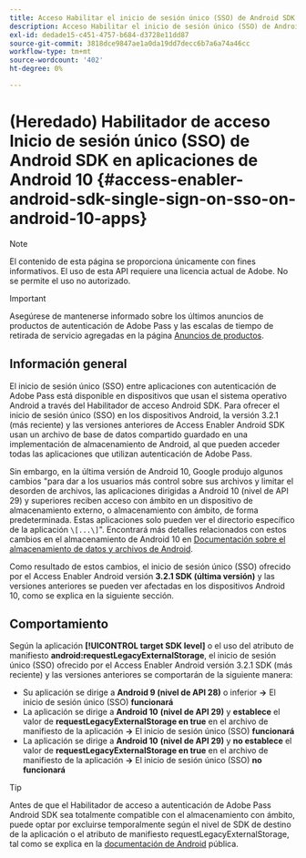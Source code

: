 ```yaml
---
title: Acceso Habilitar el inicio de sesión único (SSO) de Android SDK en aplicaciones de Android 10
description: Acceso Habilitar el inicio de sesión único (SSO) de Android SDK en aplicaciones de Android 10
exl-id: dedade15-c451-4757-b684-d3728e11dd87
source-git-commit: 3818dce9847ae1a0da19dd7decc6b7a6a74a46cc
workflow-type: tm+mt
source-wordcount: '402'
ht-degree: 0%

---
```


# (Heredado) Habilitador de acceso Inicio de sesión único (SSO) de Android SDK en aplicaciones de Android 10 {#access-enabler-android-sdk-single-sign-on-sso-on-android-10-apps}

>[!NOTE]
>
>El contenido de esta página se proporciona únicamente con fines informativos. El uso de esta API requiere una licencia actual de Adobe. No se permite el uso no autorizado.

>[!IMPORTANT]
>
> Asegúrese de mantenerse informado sobre los últimos anuncios de productos de autenticación de Adobe Pass y las escalas de tiempo de retirada de servicio agregadas en la página [Anuncios de productos](/help/authentication/product-announcements.md).

## Información general

El inicio de sesión único (SSO) entre aplicaciones con autenticación de Adobe Pass está disponible en dispositivos que usan el sistema operativo Android a través del Habilitador de acceso Android SDK. Para ofrecer el inicio de sesión único (SSO) en los dispositivos Android, la versión 3.2.1 (más reciente) y las versiones anteriores de Access Enabler Android SDK usan un archivo de base de datos compartido guardado en una implementación de almacenamiento de Android, al que pueden acceder todas las aplicaciones que utilizan autenticación de Adobe Pass.

Sin embargo, en la última versión de Android 10, Google produjo algunos cambios &quot;para dar a los usuarios más control sobre sus archivos y limitar el desorden de archivos, las aplicaciones dirigidas a Android 10 (nivel de API 29) y superiores reciben acceso con ámbito en un dispositivo de almacenamiento externo, o almacenamiento con ámbito, de forma predeterminada. Estas aplicaciones solo pueden ver el directorio específico de la aplicación `\[...\]`&quot;. Encontrará más detalles relacionados con estos cambios en el almacenamiento de Android 10 en [Documentación sobre el almacenamiento de datos y archivos de Android](https://developer.android.com/training/data-storage/files/external-scoped).

Como resultado de estos cambios, el inicio de sesión único (SSO) ofrecido por el Access Enabler Android versión **3.2.1 SDK (última versión)** y las versiones anteriores se pueden ver afectadas en los dispositivos Android 10, como se explica en la siguiente sección.

## Comportamiento

Según la aplicación **[!UICONTROL target SDK level]** o el uso del atributo de manifiesto **android:requestLegacyExternalStorage**, el inicio de sesión único (SSO) ofrecido por el Access Enabler Android versión 3.2.1 SDK (más reciente) y las versiones anteriores se comportarán de la siguiente manera:

- Su aplicación se dirige a **Android 9 (nivel de API 28)** o inferior **-\>** El inicio de sesión único (SSO) **funcionará**
- La aplicación se dirige a **Android 10** **(nivel de API 29)** y **establece** el valor de **requestLegacyExternalStorage en true** en el archivo de manifiesto de la aplicación **-\>** El inicio de sesión único (SSO) **funcionará**
- La aplicación se dirige a **Android 10** **(nivel de API 29)** y **no establece** el valor de **requestLegacyExternalStorage en true** en el archivo de manifiesto de la aplicación **-\>** El inicio de sesión único (SSO) **no funcionará**

>[!TIP]
>
> Antes de que el Habilitador de acceso a autenticación de Adobe Pass Android SDK sea totalmente compatible con el almacenamiento con ámbito, puede optar por excluirse temporalmente según el nivel de SDK de destino de la aplicación o el atributo de manifiesto requestLegacyExternalStorage, tal como se explica en la [documentación de Android](https://developer.android.com/training/data-storage/files/external-scoped#opt-out-of-scoped-storage) pública.
